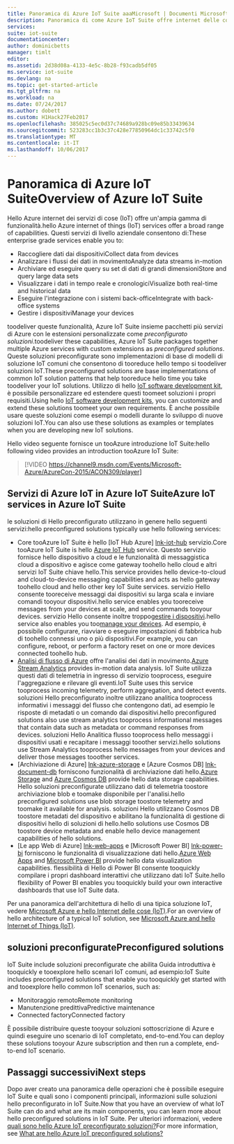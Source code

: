 ```yaml
---
title: Panoramica di Azure IoT Suite aaaMicrosoft | Documenti Microsoft
description: Panoramica di come Azure IoT Suite offre internet delle cose soluzioni preconfigurate toocollect, analizzare e archiviare i dati, fornire visualizzazioni e integrazione con altri sistemi.
services: 
suite: iot-suite
documentationcenter: 
author: dominicbetts
manager: timlt
editor: 
ms.assetid: 2d38d08a-4133-4e5c-8b28-f93cadb5df05
ms.service: iot-suite
ms.devlang: na
ms.topic: get-started-article
ms.tgt_pltfrm: na
ms.workload: na
ms.date: 07/24/2017
ms.author: dobett
ms.custom: H1Hack27Feb2017
ms.openlocfilehash: 385025c5ec0d37c74689a928bc09e85b33439634
ms.sourcegitcommit: 523283cc1b3c37c428e77850964dc1c33742c5f0
ms.translationtype: MT
ms.contentlocale: it-IT
ms.lasthandoff: 10/06/2017
---
```

# <a name="overview-of-azure-iot-suite"></a><span data-ttu-id="872e5-103">Panoramica di Azure IoT Suite</span><span class="sxs-lookup"><span data-stu-id="872e5-103">Overview of Azure IoT Suite</span></span>

<span data-ttu-id="872e5-104">Hello Azure internet dei servizi di cose (IoT) offre un'ampia gamma di funzionalità.</span><span class="sxs-lookup"><span data-stu-id="872e5-104">hello Azure internet of things (IoT) services offer a broad range of capabilities.</span></span> <span data-ttu-id="872e5-105">Questi servizi di livello aziendale consentono di:</span><span class="sxs-lookup"><span data-stu-id="872e5-105">These enterprise grade services enable you to:</span></span>

* <span data-ttu-id="872e5-106">Raccogliere dati dai dispositivi</span><span class="sxs-lookup"><span data-stu-id="872e5-106">Collect data from devices</span></span>
* <span data-ttu-id="872e5-107">Analizzare i flussi dei dati in movimento</span><span class="sxs-lookup"><span data-stu-id="872e5-107">Analyze data streams in-motion</span></span>
* <span data-ttu-id="872e5-108">Archiviare ed eseguire query su set di dati di grandi dimensioni</span><span class="sxs-lookup"><span data-stu-id="872e5-108">Store and query large data sets</span></span>
* <span data-ttu-id="872e5-109">Visualizzare i dati in tempo reale e cronologici</span><span class="sxs-lookup"><span data-stu-id="872e5-109">Visualize both real-time and historical data</span></span>
* <span data-ttu-id="872e5-110">Eseguire l'integrazione con i sistemi back-office</span><span class="sxs-lookup"><span data-stu-id="872e5-110">Integrate with back-office systems</span></span>
* <span data-ttu-id="872e5-111">Gestire i dispositivi</span><span class="sxs-lookup"><span data-stu-id="872e5-111">Manage your devices</span></span>

<span data-ttu-id="872e5-112">toodeliver queste funzionalità, Azure IoT Suite insieme pacchetti più servizi di Azure con le estensioni personalizzate come *preconfigurato soluzioni*.</span><span class="sxs-lookup"><span data-stu-id="872e5-112">toodeliver these capabilities, Azure IoT Suite packages together multiple Azure services with custom extensions as *preconfigured solutions*.</span></span> <span data-ttu-id="872e5-113">Queste soluzioni preconfigurate sono implementazioni di base di modelli di soluzione IoT comuni che consentono di tooreduce hello tempo si toodeliver soluzioni IoT.</span><span class="sxs-lookup"><span data-stu-id="872e5-113">These preconfigured solutions are base implementations of common IoT solution patterns that help tooreduce hello time you take toodeliver your IoT solutions.</span></span> <span data-ttu-id="872e5-114">Utilizzo di hello [IoT software development kit][lnk-sdks], è possibile personalizzare ed estendere questi toomeet soluzioni i propri requisiti.</span><span class="sxs-lookup"><span data-stu-id="872e5-114">Using hello [IoT software development kits][lnk-sdks], you can customize and extend these solutions toomeet your own requirements.</span></span> <span data-ttu-id="872e5-115">È anche possibile usare queste soluzioni come esempi o modelli durante lo sviluppo di nuove soluzioni IoT.</span><span class="sxs-lookup"><span data-stu-id="872e5-115">You can also use these solutions as examples or templates when you are developing new IoT solutions.</span></span>

<span data-ttu-id="872e5-116">Hello video seguente fornisce un tooAzure introduzione IoT Suite:</span><span class="sxs-lookup"><span data-stu-id="872e5-116">hello following video provides an introduction tooAzure IoT Suite:</span></span>

> [!VIDEO https://channel9.msdn.com/Events/Microsoft-Azure/AzureCon-2015/ACON309/player]
> 
> 

## <a name="azure-iot-services-in-azure-iot-suite"></a><span data-ttu-id="872e5-117">Servizi di Azure IoT in Azure IoT Suite</span><span class="sxs-lookup"><span data-stu-id="872e5-117">Azure IoT services in Azure IoT Suite</span></span>
<span data-ttu-id="872e5-118">le soluzioni di Hello preconfigurato utilizzano in genere hello seguenti servizi:</span><span class="sxs-lookup"><span data-stu-id="872e5-118">hello preconfigured solutions typically use hello following services:</span></span>

* <span data-ttu-id="872e5-119">Core tooAzure IoT Suite è hello [IoT Hub Azure] [ lnk-iot-hub] servizio.</span><span class="sxs-lookup"><span data-stu-id="872e5-119">Core tooAzure IoT Suite is hello [Azure IoT Hub][lnk-iot-hub] service.</span></span> <span data-ttu-id="872e5-120">Questo servizio fornisce hello dispositivo a cloud e le funzionalità di messaggistica cloud a dispositivo e agisce come gateway toohello hello cloud e altri servizi IoT Suite chiave hello.</span><span class="sxs-lookup"><span data-stu-id="872e5-120">This service provides hello device-to-cloud and cloud-to-device messaging capabilities and acts as hello gateway toohello cloud and hello other key IoT Suite services.</span></span> <span data-ttu-id="872e5-121">servizio Hello consente tooreceive messaggi dai dispositivi su larga scala e inviare comandi tooyour dispositivi.</span><span class="sxs-lookup"><span data-stu-id="872e5-121">hello service enables you tooreceive messages from your devices at scale, and send commands tooyour devices.</span></span> <span data-ttu-id="872e5-122">servizio Hello consente inoltre troppo[gestire i dispositivi][lnk-device-management].</span><span class="sxs-lookup"><span data-stu-id="872e5-122">hello service also enables you too[manage your devices][lnk-device-management].</span></span> <span data-ttu-id="872e5-123">Ad esempio, è possibile configurare, riavviare o eseguire impostazioni di fabbrica hub di toohello connessi uno o più dispositivi.</span><span class="sxs-lookup"><span data-stu-id="872e5-123">For example, you can configure, reboot, or perform a factory reset on one or more devices connected toohello hub.</span></span>
* <span data-ttu-id="872e5-124">[Analisi di flusso di Azure][lnk-asa] offre l'analisi dei dati in movimento.</span><span class="sxs-lookup"><span data-stu-id="872e5-124">[Azure Stream Analytics][lnk-asa] provides in-motion data analysis.</span></span> <span data-ttu-id="872e5-125">IoT Suite utilizza questi dati di telemetria in ingresso di servizio tooprocess, eseguire l'aggregazione e rilevare gli eventi.</span><span class="sxs-lookup"><span data-stu-id="872e5-125">IoT Suite uses this service tooprocess incoming telemetry, perform aggregation, and detect events.</span></span> <span data-ttu-id="872e5-126">soluzioni Hello preconfigurato inoltre utilizzano analitica tooprocess informativi i messaggi del flusso che contengono dati, ad esempio le risposte di metadati o un comando dai dispositivi.</span><span class="sxs-lookup"><span data-stu-id="872e5-126">hello preconfigured solutions also use stream analytics tooprocess informational messages that contain data such as metadata or command responses from devices.</span></span> <span data-ttu-id="872e5-127">soluzioni Hello Analitica flusso tooprocess hello messaggi i dispositivi usati e recapitare i messaggi tooother servizi.</span><span class="sxs-lookup"><span data-stu-id="872e5-127">hello solutions use Stream Analytics tooprocess hello messages from your devices and deliver those messages tooother services.</span></span>
* <span data-ttu-id="872e5-128">[Archiviazione di Azure] [ lnk-azure-storage] e [Azure Cosmos DB] [ lnk-document-db] forniscono funzionalità di archiviazione dati hello.</span><span class="sxs-lookup"><span data-stu-id="872e5-128">[Azure Storage][lnk-azure-storage] and [Azure Cosmos DB][lnk-document-db] provide hello data storage capabilities.</span></span> <span data-ttu-id="872e5-129">Hello soluzioni preconfigurate utilizzano dati di telemetria toostore archiviazione blob e toomake disponibile per l'analisi.</span><span class="sxs-lookup"><span data-stu-id="872e5-129">hello preconfigured solutions use blob storage toostore telemetry and toomake it available for analysis.</span></span> <span data-ttu-id="872e5-130">soluzioni Hello utilizzano Cosmos DB toostore metadati del dispositivo e abilitano la funzionalità di gestione di dispositivi hello di soluzioni di hello.</span><span class="sxs-lookup"><span data-stu-id="872e5-130">hello solutions use Cosmos DB toostore device metadata and enable hello device management capabilities of hello solutions.</span></span>
* <span data-ttu-id="872e5-131">[Le app Web di Azure] [ lnk-web-apps] e [Microsoft Power BI] [ lnk-power-bi] forniscono le funzionalità di visualizzazione dati hello.</span><span class="sxs-lookup"><span data-stu-id="872e5-131">[Azure Web Apps][lnk-web-apps] and [Microsoft Power BI][lnk-power-bi] provide hello data visualization capabilities.</span></span> <span data-ttu-id="872e5-132">flessibilità di Hello di Power BI consente tooquickly compilare i propri dashboard interattivi che utilizzano dati IoT Suite.</span><span class="sxs-lookup"><span data-stu-id="872e5-132">hello flexibility of Power BI enables you tooquickly build your own interactive dashboards that use IoT Suite data.</span></span>

<span data-ttu-id="872e5-133">Per una panoramica dell'architettura di hello di una tipica soluzione IoT, vedere [Microsoft Azure e hello Internet delle cose (IoT)][iot-suite-what-is-azure-iot].</span><span class="sxs-lookup"><span data-stu-id="872e5-133">For an overview of hello architecture of a typical IoT solution, see [Microsoft Azure and hello Internet of Things (IoT)][iot-suite-what-is-azure-iot].</span></span>

## <a name="preconfigured-solutions"></a><span data-ttu-id="872e5-134">soluzioni preconfigurate</span><span class="sxs-lookup"><span data-stu-id="872e5-134">Preconfigured solutions</span></span>

<span data-ttu-id="872e5-135">IoT Suite include soluzioni preconfigurate che abilita Guida introduttiva è tooquickly e tooexplore hello scenari IoT comuni, ad esempio:</span><span class="sxs-lookup"><span data-stu-id="872e5-135">IoT Suite includes preconfigured solutions that enable you tooquickly get started with and tooexplore hello common IoT scenarios, such as:</span></span>

* <span data-ttu-id="872e5-136">Monitoraggio remoto</span><span class="sxs-lookup"><span data-stu-id="872e5-136">Remote monitoring</span></span>
* <span data-ttu-id="872e5-137">Manutenzione predittiva</span><span class="sxs-lookup"><span data-stu-id="872e5-137">Predictive maintenance</span></span>
* <span data-ttu-id="872e5-138">Connected factory</span><span class="sxs-lookup"><span data-stu-id="872e5-138">Connected factory</span></span>

<span data-ttu-id="872e5-139">È possibile distribuire queste tooyour soluzioni sottoscrizione di Azure e quindi eseguire uno scenario di IoT completato, end-to-end.</span><span class="sxs-lookup"><span data-stu-id="872e5-139">You can deploy these solutions tooyour Azure subscription and then run a complete, end-to-end IoT scenario.</span></span>

## <a name="next-steps"></a><span data-ttu-id="872e5-140">Passaggi successivi</span><span class="sxs-lookup"><span data-stu-id="872e5-140">Next steps</span></span>

<span data-ttu-id="872e5-141">Dopo aver creato una panoramica delle operazioni che è possibile eseguire IoT Suite e quali sono i componenti principali, informazioni sulle soluzioni hello preconfigurato in IoT Suite.</span><span class="sxs-lookup"><span data-stu-id="872e5-141">Now that you have an overview of what IoT Suite can do and what are its main components, you can learn more about hello preconfigured solutions in IoT Suite.</span></span> <span data-ttu-id="872e5-142">Per ulteriori informazioni, vedere [quali sono hello Azure IoT preconfigurato soluzioni?][lnk-what-are-preconfig]</span><span class="sxs-lookup"><span data-stu-id="872e5-142">For more information, see [What are hello Azure IoT preconfigured solutions?][lnk-what-are-preconfig]</span></span>

[lnk-sdks]: https://azure.microsoft.com/documentation/articles/iot-hub-sdks-summary/
[lnk-iot-hub]: https://azure.microsoft.com/documentation/services/iot-hub/
[lnk-asa]: https://azure.microsoft.com/documentation/services/stream-analytics/
[lnk-azure-storage]: https://azure.microsoft.com/documentation/services/storage/
[lnk-document-db]: https://azure.microsoft.com/documentation/services/documentdb/
[lnk-power-bi]: https://powerbi.microsoft.com/
[lnk-web-apps]: https://azure.microsoft.com/documentation/services/app-service/web/
[iot-suite-what-is-azure-iot]: iot-suite-what-is-azure-iot.md
[lnk-what-are-preconfig]: iot-suite-what-are-preconfigured-solutions.md
[lnk-device-management]: ../iot-hub/iot-hub-device-management-overview.md
